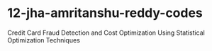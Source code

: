 # 12-jha-amritanshu-reddy-codes
Credit Card Fraud Detection and Cost Optimization Using Statistical Optimization Techniques
